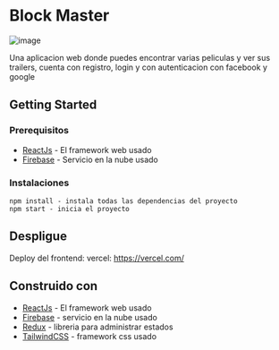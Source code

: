 # Block Master

![image](https://res.cloudinary.com/dp9zv16le/image/upload/v1652838710/Captura_de_pantalla_1103_ifxlgp.png)

Una aplicacion web donde puedes encontrar varias peliculas y ver sus trailers, cuenta con registro, login y con autenticacion con facebook y google

## Getting Started

### Prerequisitos

* [ReactJs](https://reactjs.org/docs/getting-started.html) - El framework web usado
* [Firebase](https://firebase.google.com/) - Servicio en la nube usado


### Instalaciones

```
npm install - instala todas las dependencias del proyecto
npm start - inicia el proyecto
```


## Despligue

Deploy del frontend:
vercel: https://vercel.com/

## Construido con

* [ReactJs](https://reactjs.org/docs/getting-started.html) - El framework web usado
* [Firebase](https://firebase.google.com/) - servicio en la nube usado
* [Redux](https://redux.js.org/) - libreria para administrar estados
* [TailwindCSS](https://tailwindcss.com/) - framework css usado
